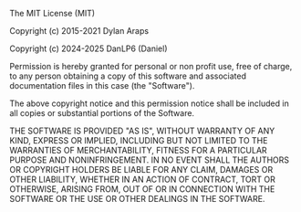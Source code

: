 The MIT License (MIT)

Copyright (c) 2015-2021 Dylan Araps

Copyright (c) 2024-2025 DanLP6 (Daniel)

Permission is hereby granted for personal or non profit use, free of charge, to any person obtaining a copy of this software and associated documentation files in this case (the "Software").

The above copyright notice and this permission notice shall be included in all copies or substantial portions of the Software.


THE SOFTWARE IS PROVIDED "AS IS", WITHOUT WARRANTY OF ANY KIND, EXPRESS OR
IMPLIED, INCLUDING BUT NOT LIMITED TO THE WARRANTIES OF MERCHANTABILITY,
FITNESS FOR A PARTICULAR PURPOSE AND NONINFRINGEMENT. IN NO EVENT SHALL THE
AUTHORS OR COPYRIGHT HOLDERS BE LIABLE FOR ANY CLAIM, DAMAGES OR OTHER
LIABILITY, WHETHER IN AN ACTION OF CONTRACT, TORT OR OTHERWISE, ARISING FROM,
OUT OF OR IN CONNECTION WITH THE SOFTWARE OR THE USE OR OTHER DEALINGS IN THE
SOFTWARE.
